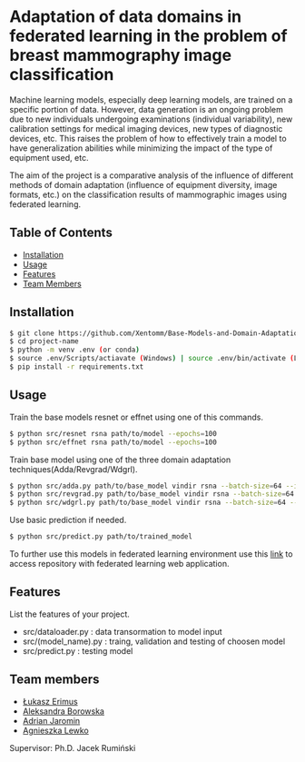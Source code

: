 # Adaptation of data domains in federated learning in the problem of breast mammography image classification

Machine learning models, especially deep learning models, are trained on a specific portion of data. However, data generation is an ongoing problem due to new individuals undergoing examinations (individual variability), new calibration settings for medical imaging devices, new types of diagnostic devices, etc. This raises the problem of how to effectively train a model to have generalization abilities while minimizing the impact of the type of equipment used, etc.

The aim of the project is a comparative analysis of the influence of different methods of domain adaptation (influence of equipment diversity, image formats, etc.) on the classification results of mammographic images using federated learning.

## Table of Contents
- [Installation](#installation)
- [Usage](#usage)
- [Features](#features)
- [Team Members](#team-members)

## Installation

```bash
$ git clone https://github.com/Xentomm/Base-Models-and-Domain-Adaptation-for-Federated-Learning.git
$ cd project-name
$ python -m venv .env (or conda)
$ source .env/Scripts/actiavate (Windows) | source .env/bin/activate (Linux)
$ pip install -r requirements.txt
```

## Usage

Train the base models resnet or effnet using one of this commands.

```bash
$ python src/resnet rsna path/to/model --epochs=100
$ python src/effnet rsna path/to/model --epochs=100  
```

Train base model using one of the three domain adaptation techniques(Adda/Revgrad/Wdgrl).

```bash
$ python src/adda.py path/to/base_model vindir rsna --batch-size=64 --iterations=100 --epochs=20
$ python src/revgrad.py path/to/base_model vindir rsna --batch-size=64 --iterations=100 --epochs=20
$ python src/wdgrl.py path/to/base_model vindir rsna --batch-size=64 --iterations=100 --epochs=20
```

Use basic prediction if needed.

```bash
$ python src/predict.py path/to/trained_model
```

To further use this models in federated learning environment use this [link](https://github.com/Ola2808-Boro/Federated-Learning-Project) to access repository with federated learning web application.

## Features

List the features of your project.

- src/dataloader.py : data transormation to model input
- src/(model_name).py : traing, validation and testing of choosen model
- src/predict.py : testing model

## Team members

- [Łukasz Erimus](https://github.com/Xentomm)
- [Aleksandra Borowska](https://github.com/Ola2808-Boro)
- [Adrian Jaromin](https://github.com/IcyArcticc)
- [Agnieszka Lewko](https://github.com/Acquilli)

Supervisor: Ph.D. Jacek Rumiński

